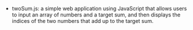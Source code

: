 - twoSum.js: a simple web application using JavaScript that allows users to input an array of numbers and a target sum, and then displays the indices of the two numbers that add up to the target sum.
